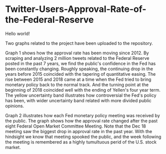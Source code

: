 # Twitter-Users-Approval-Rate-of-the-Federal-Reserve
Hello world!

Two graphs related to the project have been uploaded to the repository. 

Graph 1 shows how the approval rate has been moving since 2012. By scraping and analyzing 2 million tweets related to the Federal Reserve posted in the past 7 years, we find the public's confidence in the Fed has been constantly changing. Roughly speaking, the continuing drop in the years before 2015 coincided with the tapering of quantitative easing. The rise between 2015 and 2018 came at a time when the Fed tried to bring monetary policy back to the normal track. And the turning point at the beginning of 2018 coincided well with the ending of Yellen's four year term. The yellow uncertainty band illustrates how controversial the Fed's policy has been, with wider uncertainty band  related with more divided public opinions. 

Graph 2 illustrates how each Fed monetary policy meeting was received by the public. The graph shows how the approval rate changed after the past eight Federal Open Market Committee Meeting. Note that the Dec 18 meeting saw the biggest drop in approval rate in the past year. With the hindsight we know that meeting spooked the public, and the week following the meeting is remembered as a highly tumultuous perid of the U.S. stock market. 
